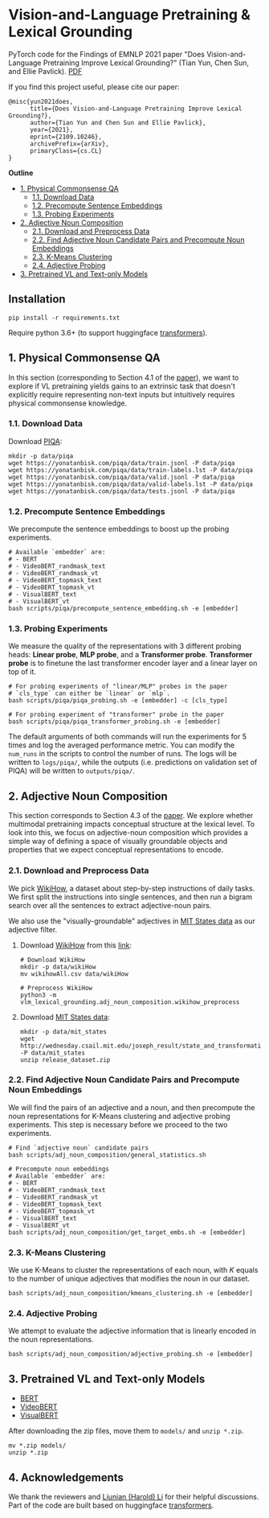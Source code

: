 # Vision-and-Language Pretraining & Lexical Grounding
  PyTorch code for the Findings of EMNLP 2021 paper "Does Vision-and-Language Pretraining Improve Lexical Grounding?" (Tian Yun, Chen Sun, and Ellie Pavlick). [PDF](https://arxiv.org/abs/2109.10246)

  If you find this project useful, please cite our paper:
  ```
  @misc{yun2021does,
        title={Does Vision-and-Language Pretraining Improve Lexical Grounding?}, 
        author={Tian Yun and Chen Sun and Ellie Pavlick},
        year={2021},
        eprint={2109.10246},
        archivePrefix={arXiv},
        primaryClass={cs.CL}
  }
  ```

**Outline**
* [1. Physical Commonsense QA](#1-physical-commonsense-qa)
  * [1.1. Download Data](#11-download-data)
  * [1.2. Precompute Sentence Embeddings](#12-precompute-sentence-embeddings)
  * [1.3. Probing Experiments](#13-probing-experiments)
* [2. Adjective Noun Composition](#2-adjective-noun-composition)
  * [2.1. Download and Preprocess Data](#21-download-and-preprocess-data)
  * [2.2. Find Adjective Noun Candidate Pairs and Precompute Noun Embeddings](#22-find-adjective-noun-candidate-pairs-and-precompute-noun-embeddings)
  * [2.3. K-Means Clustering](#23-k-means-clustering)
  * [2.4. Adjective Probing](#24-adjective-probing)
* [3. Pretrained VL and Text-only Models](#3-pretrained-vl-and-text-only-models)

## Installation
  ```shell script
  pip install -r requirements.txt
  ```
  Require python 3.6+ (to support huggingface [transformers](https://github.com/huggingface/transformers)).

## 1. Physical Commonsense QA
  In this section (corresponding to Section 4.1 of the [paper](https://arxiv.org/pdf/2109.10246.pdf)), we want to explore if VL pretraining yields gains to an extrinsic task that doesn't explicitly require representing non-text inputs but intuitively requires physical commonsense knowledge.

### 1.1. Download Data
  Download [PIQA](https://yonatanbisk.com/piqa/):
  ```shell script
  mkdir -p data/piqa
  wget https://yonatanbisk.com/piqa/data/train.jsonl -P data/piqa
  wget https://yonatanbisk.com/piqa/data/train-labels.lst -P data/piqa
  wget https://yonatanbisk.com/piqa/data/valid.jsonl -P data/piqa
  wget https://yonatanbisk.com/piqa/data/valid-labels.lst -P data/piqa
  wget https://yonatanbisk.com/piqa/data/tests.jsonl -P data/piqa
  ```
  
### 1.2. Precompute Sentence Embeddings
  We precompute the sentence embeddings to boost up the probing experiments.
  ```shell script
  # Available `embedder` are:
  # - BERT
  # - VideoBERT_randmask_text
  # - VideoBERT_randmask_vt
  # - VideoBERT_topmask_text
  # - VideoBERT_topmask_vt
  # - VisualBERT_text
  # - VisualBERT_vt
  bash scripts/piqa/precompute_sentence_embedding.sh -e [embedder]
  ```

### 1.3. Probing Experiments
  We measure the quality of the representations with 3 different probing heads: **Linear probe**, **MLP probe**, and a **Transformer probe**. **Transformer probe** is to finetune the last transformer encoder layer and a linear layer on top of it. 
  ```shell script
  # For probing experiments of "linear/MLP" probes in the paper
  # `cls_type` can either be `linear` or `mlp`.
  bash scripts/piqa/piqa_probing.sh -e [embedder] -c [cls_type]
  
  # For probing experiment of "transformer" probe in the paper
  bash scripts/piqa/piqa_transformer_probing.sh -e [embedder]
  ```
  The default arguments of both commands will run the experiments for 5 times and log the averaged performance metric. You can modify the `num_runs` in the scripts to control the number of runs. The logs will be written to `logs/piqa/`, while the outputs (i.e. predictions on validation set of PIQA) will be written to `outputs/piqa/`.


## 2. Adjective Noun Composition
  This section corresponds to Section 4.3 of the [paper](https://arxiv.org/pdf/2109.10246.pdf). We explore whether multimodal pretraining impacts conceptual structure at the lexical level. To look into this, we focus on adjective-noun composition which provides a simple way of defining a space of visually groundable objects and properties that we expect conceptual representations to encode.

### 2.1. Download and Preprocess Data
  We pick [WikiHow](https://github.com/mahnazkoupaee/WikiHow-Dataset), a dataset about step-by-step instructions of daily tasks. We first split the instructions into single sentences, and then run a bigram search over all the sentences to extract adjective-noun pairs.

  We also use the "visually-groundable" adjectives in [MIT States data](http://web.mit.edu/phillipi/Public/states_and_transformations/index.html) as our adjective filter. 

  1. Download [WikiHow](https://github.com/mahnazkoupaee/WikiHow-Dataset) from this [link](https://ucsb.app.box.com/s/ap23l8gafpezf4tq3wapr6u8241zz358):
      ```shell script
      # Download WikiHow
      mkdir -p data/wikiHow
      mv wikihowAll.csv data/wikiHow

      # Preprocess WikiHow
      python3 -m vlm_lexical_grounding.adj_noun_composition.wikihow_preprocess
      ```
  2. Download [MIT States data](http://web.mit.edu/phillipi/Public/states_and_transformations/index.html):
      ```shell script
      mkdir -p data/mit_states
      wget http://wednesday.csail.mit.edu/joseph_result/state_and_transformation/release_dataset.zip -P data/mit_states
      unzip release_dataset.zip
      ```

### 2.2. Find Adjective Noun Candidate Pairs and Precompute Noun Embeddings
  We will find the pairs of an adjective and a noun, and then precompute the noun representations for K-Means clustering and adjective probing experiments. This step is necessary before we proceed to the two experiments.
  ```shell script
  # Find `adjective noun` candidate pairs
  bash scripts/adj_noun_composition/general_statistics.sh
  
  # Precompute noun embeddings
  # Available `embedder` are:
  # - BERT
  # - VideoBERT_randmask_text
  # - VideoBERT_randmask_vt
  # - VideoBERT_topmask_text
  # - VideoBERT_topmask_vt
  # - VisualBERT_text
  # - VisualBERT_vt
  bash scripts/adj_noun_composition/get_target_embs.sh -e [embedder]
  ```

### 2.3. K-Means Clustering
  We use K-Means to cluster the representations of each noun, with *K* equals to the number of unique adjectives that modifies the noun in our dataset.
  ```shell script
  bash scripts/adj_noun_composition/kmeans_clustering.sh -e [embedder]
  ```
  
### 2.4. Adjective Probing
  We attempt to evaluate the adjective information that is linearly encoded in the noun representations.
  ```shell script
  bash scripts/adj_noun_composition/adjective_probing.sh -e [embedder]
  ```
  
## 3. Pretrained VL and Text-only Models
  - [BERT](https://drive.google.com/file/d/1mLJsaVBa0yWPrAXUB2b102dK-fuloG_I/view?usp=sharing)
  - [VideoBERT](https://drive.google.com/file/d/1lYoEPlhtDwk32Lpje_98IjQAR3BJ5uCv/view?usp=sharing)
  - [VisualBERT](https://drive.google.com/file/d/1E5shEC54fLJImkyfchwuxNFnbMVBCs1j/view?usp=sharing)

  After downloading the zip files, move them to `models/` and `unzip *.zip`.
  ```shell script
  mv *.zip models/
  unzip *.zip
  ```

## 4. Acknowledgements
  We thank the reviewers and [Liunian (Harold) Li](https://liunian-harold-li.github.io/) for their helpful discussions. Part of the code are built based on huggingface [transformers](https://github.com/huggingface/transformers).

